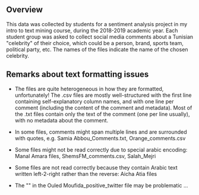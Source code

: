 
## Overview

This data was collected by students for a sentiment analysis project in my intro to text mining course, during the 2018-2019 academic year. Each student group was asked to collect social media comments about a Tunisian "celebrity" of their choice, which could be a person, brand, sports team, political party, etc. The names of the files indicate the name of the chosen celebrity.

## Remarks about text formatting issues

- The files are quite heterogeneous in how they are formatted, unfortunately! The .csv files are mostly well-structured 
with the first line containing self-explanatory column names, and with one line per comment (including the content of the comment and metadata). Most of the .txt files contain only the text of the comment (one per line usually), with no metadata about the comment.

- In some files, comments might span multiple lines and are surrounded with quotes, e.g. Samia Abbou_Comments.txt, Orange_comments.csv

- Some files might not be read correctly due to special arabic encoding:  Manal Amara files, ShemsFM_comments.csv, Salah_Mejri

- Some files are not read correctly because they contain Arabic text written left-2-right rather than the reverse: Aicha Atia files

- The "" in the Ouled Moufida_positive_twitter file may be problematic ...

